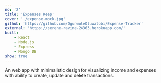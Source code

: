 ```yaml
---
no: '2'
title: 'Expenses Keep'
cover: './expense-mock.jpg'
github: 'https://github.com/OgunwoleOluwatobi/Expense-Tracker'
external: 'https://serene-ravine-24363.herokuapp.com/'
built:
    - React
    - Node.js
    - Express
    - Mongo DB
show: true
---
```


An web app with minimalistic design for visualizing income and expenses with ability to create, update and delete transactions.
